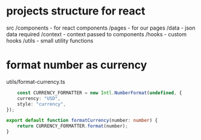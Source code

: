 # projects structure for react

src
	/components - for react components
	/pages - for our pages
	/data - json data required
	/context - context passed to components
	/hooks - custom hooks
	/utils - small utility functions

# format number as currency
utils/format-currency.ts

```ts
	const CURRENCY_FORMATTER = new Intl.NumberFormat(undefined, {
	currency: "USD",
	style: "currency",
});

export default function formatCurrency(number: number) {
	return CURRENCY_FORMATTER.format(number);
}

```